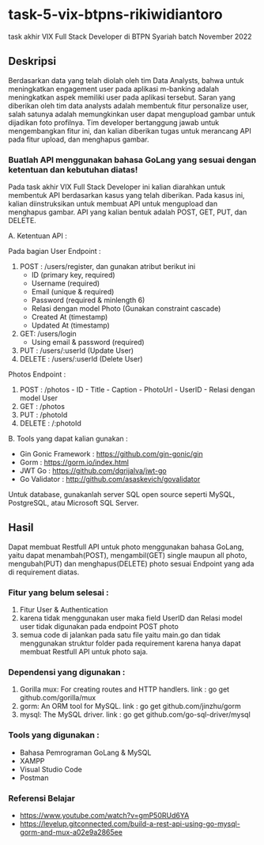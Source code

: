 # task-5-vix-btpns-rikiwidiantoro
task akhir VIX Full Stack Developer di BTPN Syariah batch November 2022

## Deskripsi
Berdasarkan data yang telah diolah oleh tim Data Analysts, bahwa untuk meningkatkan engagement user pada aplikasi m-banking adalah meningkatkan aspek memiliki user pada aplikasi tersebut. Saran yang diberikan oleh tim data analysts adalah membentuk fitur personalize user, salah satunya adalah memungkinkan user dapat mengupload gambar untuk dijadikan foto profilnya. Tim developer bertanggung jawab untuk mengembangkan fitur ini, dan kalian diberikan tugas untuk merancang API pada fitur upload, dan menghapus gambar.


### Buatlah API menggunakan bahasa GoLang yang sesuai dengan ketentuan dan kebutuhan diatas!
Pada task akhir VIX Full Stack Developer ini kalian diarahkan untuk membentuk API berdasarkan kasus yang telah diberikan. Pada kasus ini, kalian diinstruksikan untuk membuat API untuk mengupload dan menghapus gambar. API yang kalian bentuk adalah POST, GET, PUT, dan DELETE.

A. Ketentuan API :

Pada bagian User Endpoint :
  1. POST : /users/register, dan gunakan atribut berikut ini
      - ID (primary key, required)
      - Username (required)
      - Email (unique & required)
      - Password (required & minlength 6)
      - Relasi dengan model Photo (Gunakan constraint cascade)
      - Created At (timestamp)
      - Updated At (timestamp)
  2. GET: /users/login
      - Using email & password (required)
  3. PUT : /users/:userId (Update User)
  4. DELETE : /users/:userId (Delete User)

Photos Endpoint :
  1. POST : /photos
    - ID
    - Title
    - Caption
    - PhotoUrl
    - UserID
    - Relasi dengan model User
  2. GET : /photos
  3. PUT : /photoId
  4. DELETE : /:photoId


B. Tools yang dapat kalian gunakan :
  - Gin Gonic Framework : https://github.com/gin-gonic/gin
  - Gorm : https://gorm.io/index.html
  - JWT Go : https://github.com/dgrijalva/jwt-go
  - Go Validator : http://github.com/asaskevich/govalidator

Untuk database, gunakanlah server SQL open source seperti MySQL, PostgreSQL, atau Microsoft SQL Server.


## Hasil
Dapat membuat Restfull API untuk photo menggunakan bahasa GoLang, yaitu dapat menambah(POST), mengambil(GET) single maupun all photo, mengubah(PUT) dan menghapus(DELETE) photo sesuai Endpoint yang ada di requirement diatas.

### Fitur yang belum selesai :
1. Fitur User & Authentication
2. karena tidak menggunakan user maka field UserID dan Relasi model user tidak digunakan pada endpoint POST photo
3. semua code di jalankan pada satu file yaitu main.go dan tidak menggunakan struktur folder pada requirement karena hanya dapat membuat Restfull API untuk photo saja.

### Dependensi yang digunakan :
1. Gorilla mux: For creating routes and HTTP handlers. link : go get github.com/gorilla/mux
2. gorm: An ORM tool for MySQL. link : go get github.com/jinzhu/gorm
3. mysql: The MySQL driver. link : go get github.com/go-sql-driver/mysql

### Tools yang digunakan :
- Bahasa Pemrograman GoLang & MySQL
- XAMPP
- Visual Studio Code
- Postman

### Referensi Belajar
- https://www.youtube.com/watch?v=gmP50RUd6YA
- https://levelup.gitconnected.com/build-a-rest-api-using-go-mysql-gorm-and-mux-a02e9a2865ee

